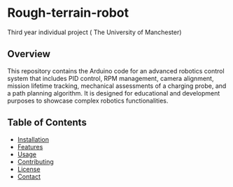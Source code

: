 # Rough-terrain-robot
Third year individual project ( The University of Manchester) 

## Overview
This repository contains the Arduino code for an advanced robotics control system that includes PID control, RPM management, camera alignment, mission lifetime tracking, mechanical assessments of a charging probe, and a path planning algorithm. It is designed for educational and development purposes to showcase complex robotics functionalities.

## Table of Contents
- [Installation](/Installation)
- [Features](/Features.md)
- [Usage](/USAGE.md)
- [Contributing](/CONTRIBUTING.md)
- [License](/LICENSE.md)
- [Contact](/CONTACT.md)

